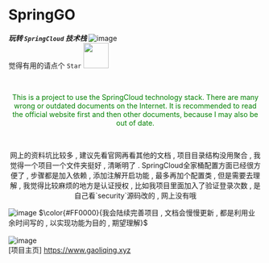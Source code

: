 # SpringGO
***玩转 `SpringCloud` 技术栈*** 
![image](https://img.shields.io/badge/language-java-green.svg)
<br/>
觉得有用的请点个 `Star`  <img src="https://www.gaoliqing.xyz/images/2020/03/f25455ccc0214037b105dc90228daef7.gif" width="50" height="50" alt=""/>


<br/>
<p align="center" style="color: green">
This is a project to use the SpringCloud technology stack.
There are many wrong or outdated documents on the Internet. 
It is recommended to read the official website first and then other documents, because I may also be out of date.
</p>
<br/>

<p align="center">
网上的资料坑比较多 , 建议先看官网再看其他的文档 , 项目目录结构没用聚合 , 我觉得一个项目一个文件夹挺好 , 清晰明了 .
SpringCloud全家桶配置方面已经很方便了 , 步骤都是加入依赖 , 添加注解开启功能 , 最多再加个配置类 , 但是需要去理解 , 
我觉得比较麻烦的地方是认证授权 , 比如我项目里面加入了验证登录次数 , 是自己看`security`源码改的 , 网上没有哦
</p>

![image](https://www.gaoliqing.xyz/images/2020/03/4ffd2dcd24c5421d95d438a9a3f987c7.jpg)
$\color{#FF0000}{我会陆续完善项目 , 文档会慢慢更新 , 都是利用业余时间写的 , 以实现功能为目的 , 期望理解}$
<br/>
<br/>
![image](https://img.shields.io/static/v1?label=Project&message=PageHome&color=brightgreen)
<br/>
[项目主页] https://www.gaoliqing.xyz

